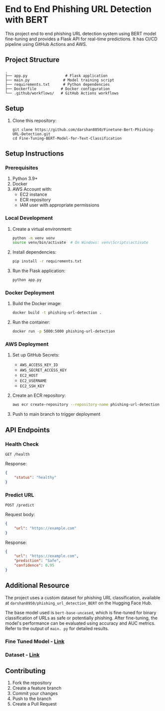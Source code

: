 # End to End Phishing URL Detection with BERT

This project end to end phishing URL detection system using BERT model fine-tuning and provides a Flask API for real-time predictions. It has CI/CD pipeline using GitHub Actions and AWS.

## Project Structure

```
.
├── app.py                 # Flask application
├── main.py               # Model training script
├── requirements.txt      # Python dependencies
├── Dockerfile           # Docker configuration
└── .github/workflows/   # GitHub Actions workflows
```


## Setup

1. Clone this repository:
   ```
   git clone https://github.com/darshan8850/Finetune-Bert-Phishing-URL-Detection.git
   cd Fine-Tuning-BERT-Model-for-Text-Classification
   ```


## Setup Instructions

### Prerequisites

1. Python 3.9+
2. Docker
3. AWS Account with:
   - EC2 instance
   - ECR repository
   - IAM user with appropriate permissions

### Local Development

1. Create a virtual environment:
   ```bash
   python -m venv venv
   source venv/bin/activate  # On Windows: venv\Scripts\activate
   ```

2. Install dependencies:
   ```bash
   pip install -r requirements.txt
   ```

3. Run the Flask application:
   ```bash
   python app.py
   ```

### Docker Deployment

1. Build the Docker image:
   ```bash
   docker build -t phishing-url-detection .
   ```

2. Run the container:
   ```bash
   docker run -p 5000:5000 phishing-url-detection
   ```

### AWS Deployment

1. Set up GitHub Secrets:
   - `AWS_ACCESS_KEY_ID`
   - `AWS_SECRET_ACCESS_KEY`
   - `EC2_HOST`
   - `EC2_USERNAME`
   - `EC2_SSH_KEY`

2. Create an ECR repository:
   ```bash
   aws ecr create-repository --repository-name phishing-url-detection
   ```

3. Push to main branch to trigger deployment

## API Endpoints

### Health Check
```
GET /health
```
Response:
```json
{
    "status": "healthy"
}
```

### Predict URL
```
POST /predict
```
Request body:
```json
{
    "url": "https://example.com"
}
```
Response:
```json
{
    "url": "https://example.com",
    "prediction": "Safe",
    "confidence": 0.95
}
```
## Additional Resource

The project uses a custom dataset for phishing URL classification, available at `darshan8950/phishing_url_detection_BERT` 
on the Hugging Face Hub.


The base model used is `bert-base-uncased`, which is fine-tuned for binary classification of URLs as safe or potentially 
phishing.
After fine-tuning, the model's performance can be evaluated using accuracy and AUC metrics. Refer to the output of `main.
py` for detailed results.

### Fine Tuned Model - [Link](https://huggingface.co/datasets/darshan8950/phishing_url_detection_BERT)
### Dataset - [Link](https://huggingface.co/datasets/darshan8950/phishing_url_classification)

## Contributing

1. Fork the repository
2. Create a feature branch
3. Commit your changes
4. Push to the branch
5. Create a Pull Request
